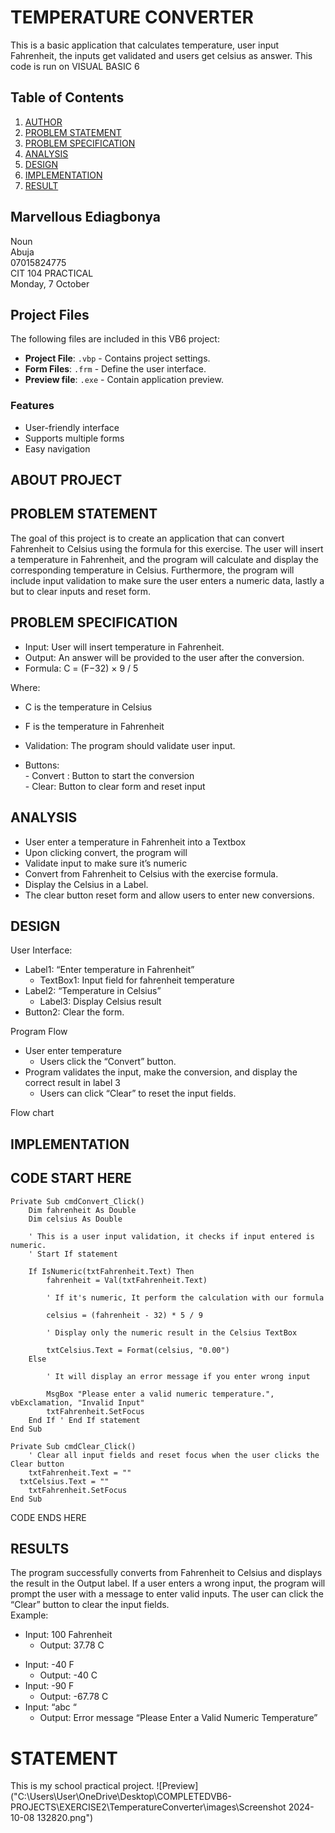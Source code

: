 # TEMPERATURE CONVERTER


 This is a basic application that calculates temperature, user input Fahrenheit, the inputs get validated and users get celsius as answer.
This code is run on VISUAL BASIC 6


## Table of Contents

1. [AUTHOR](#marvellous-ediagbonya)
1. [PROBLEM STATEMENT](#problem-statement)
2. [PROBLEM SPECIFICATION](#problem-specification)
3. [ANALYSIS](#analysis)
4. [DESIGN](#design)
5. [IMPLEMENTATION](#implementation)
5. [RESULT](#result)

## Marvellous Ediagbonya
Noun  
Abuja  
07015824775  
CIT 104 PRACTICAL  
Monday, 7 October  
## Project Files

The following files are included in this VB6 project:

- **Project File**: `.vbp` - Contains project settings.
- **Form Files**: `.frm` - Define the user interface.
- **Preview file**: `.exe` - Contain application preview.

### Features

- User-friendly interface
- Supports multiple forms
- Easy navigation


## ABOUT PROJECT

## PROBLEM STATEMENT

The goal of this project is to create an application that can convert Fahrenheit to Celsius using the formula for this exercise. The user will insert a temperature in Fahrenheit, and the program will  calculate and display the corresponding temperature in Celsius.
Furthermore, the program will include input validation to make sure the user enters a numeric data, lastly a but to clear inputs and reset form.

## PROBLEM SPECIFICATION

- Input: User will insert temperature in Fahrenheit.  
- Output: An answer will be provided to the user after the conversion.  
- Formula: C = (F−32) × 9 / 5 

Where:  

- C is the temperature in Celsius    
- F is the temperature in Fahrenheit    

- Validation: The program should validate user input.  
- Buttons:  
           - Convert : Button to start the conversion  
           - Clear: Button to clear form and reset input  

## ANALYSIS

- User enter a temperature in Fahrenheit into a Textbox  
- Upon clicking convert, the program will	  
- Validate input to make sure it’s numeric  
- Convert from Fahrenheit to Celsius with the exercise formula.  
- Display the Celsius in a Label.  
- The clear button reset form and allow users to enter new conversions.  

## DESIGN

User Interface:  

- Label1: “Enter temperature in Fahrenheit”  
    - TextBox1: Input field for fahrenheit temperature  
- Label2: “Temperature in Celsius”  
    - Label3: Display Celsius result  
- Button2: Clear the form.  

Program Flow  

- User enter temperature  
   - Users click the “Convert” button.  
- Program validates the input, make the conversion, and display the correct result in label 3  
   - Users can click “Clear” to reset the input fields.  

Flow chart



## IMPLEMENTATION

CODE START HERE
-
```vb6
Private Sub cmdConvert_Click()
    Dim fahrenheit As Double
    Dim celsius As Double

    ' This is a user input validation, it checks if input entered is numeric.
    ' Start If statement
    
    If IsNumeric(txtFahrenheit.Text) Then
        fahrenheit = Val(txtFahrenheit.Text)

        ' If it's numeric, It perform the calculation with our formula
        
        celsius = (fahrenheit - 32) * 5 / 9

        ' Display only the numeric result in the Celsius TextBox
        
        txtCelsius.Text = Format(celsius, "0.00")
    Else
    
        ' It will display an error message if you enter wrong input
        
        MsgBox "Please enter a valid numeric temperature.", vbExclamation, "Invalid Input"
        txtFahrenheit.SetFocus
    End If ' End If statement
End Sub

Private Sub cmdClear_Click()
    ' Clear all input fields and reset focus when the user clicks the Clear button
    txtFahrenheit.Text = ""
  txtCelsius.Text = ""
    txtFahrenheit.SetFocus
End Sub
```
CODE ENDS HERE




## RESULTS

The program successfully converts from Fahrenheit to Celsius and displays the result in the Output label.
If a user enters a wrong input, the program will prompt the user with a message to enter valid inputs.
The user can click the “Clear” button to clear the input fields.  
Example:  
+ Input: 100 Fahrenheit  
    + Output: 37.78 C  
- Input: -40 F  
    + Output: -40 C  
- Input: -90 F  
    + Output: -67.78 C  
- Input: “abc “  
    + Output: Error message “Please Enter a Valid Numeric Temperature”  

# STATEMENT
This is my school practical project.
![Preview]("C:\Users\User\OneDrive\Desktop\COMPLETEDVB6-PROJECTS\EXERCISE2\TemperatureConverter\images\Screenshot 2024-10-08 132820.png")

